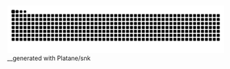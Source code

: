 <picture>
  <source media="(prefers-color-scheme: dark)" srcset="https://raw.githubusercontent.com/PedroBarbosaIF/PedroBarbosaIF/output/github-contribution-grid-snake-dark.svg">
  <img alt="github contribution grid snake animation" src="https://raw.githubusercontent.com/PedroBarbosaIF/PedroBarbosaIF/output/github-contribution-grid-snake.svg">
</picture>
__generated with Platane/snk
